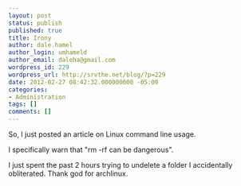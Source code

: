 ```yaml
---
layout: post
status: publish
published: true
title: Irony
author: dale.hamel
author_login: umhameld
author_email: daleha@gmail.com
wordpress_id: 229
wordpress_url: http://srvthe.net/blog/?p=229
date: 2012-02-27 08:42:32.000000000 -05:00
categories:
- Administration
tags: []
comments: []
---
```

<p>So, I just posted an article on Linux command line usage.</p>

<p>I specifically warn that "rm -rf can be dangerous".</p>

<p>I just spent the past 2 hours trying to undelete a folder I accidentally obliterated. Thank god for archlinux.</p>
